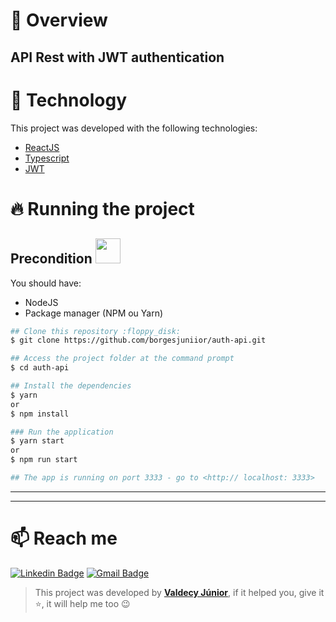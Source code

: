 

# :book: Overview
API Rest with JWT authentication
---
# :rocket: Technology
This project was developed with the following technologies:
- [ReactJS](https://pt-br.reactjs.org)
- [Typescript](typescriptlang.org/)
- [JWT](https://jwt.io/)

# :fire: Running the project 
## Precondition <img src="https://4.bp.blogspot.com/-7eg7Qz3UeWM/UTioF3nxNGI/AAAAAAAAPZk/7H509R6acZU/s1600/gif+aviso.gif" width="40px">
You should have:
- NodeJS
- Package manager (NPM ou Yarn)

```bash
## Clone this repository :floppy_disk:
$ git clone https://github.com/borgesjuniior/auth-api.git

## Access the project folder at the command prompt
$ cd auth-api

## Install the dependencies
$ yarn 
or
$ npm install

### Run the application
$ yarn start
or 
$ npm run start

## The app is running on port 3333 - go to <http:// localhost: 3333> 
```
---
---

# :mailbox: Reach me	
[![Linkedin Badge](https://img.shields.io/badge/-Valdecy%20Júnior-6633cc?style=flat-square&logo=Linkedin&logoColor=white&link=https://www.linkedin.com/in/valdecy-j%C3%BAnior-7558b9184/)](https://www.linkedin.com/in/valdecy-j%C3%BAnior-7558b9184/) 
[![Gmail Badge](https://img.shields.io/badge/-borgesjuniior@hotmail.com-6633cc?style=flat-square&logo=Gmail&logoColor=white&link=mailto:valdecyborgesjr@hotmail.com)](mailto:valdecyborgesjr@hotmail.com)

>This project was developed by **[Valdecy Júnior](https://www.linkedin.com/in/valdecy-j%C3%BAnior-7558b9184/)**, if it helped you, give it ⭐, it will help me too 😉



